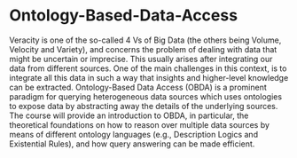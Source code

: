 # Ontology-Based-Data-Access
Veracity is one of the so-called 4 Vs of Big Data (the others being Volume, Velocity and Variety), and concerns the problem of dealing with data that might be uncertain or imprecise. This usually arises after integrating our data from different sources. One of the main challenges in this context, is to integrate all this data in such a way that insights and higher-level knowledge can be extracted. Ontology-Based Data Access (OBDA) is a prominent paradigm for querying heterogeneous data sources which uses ontologies to expose data by abstracting away the details of the underlying sources. The course will provide an introduction to OBDA, in particular, the theoretical foundations on how to reason over multiple data sources by means of different ontology languages (e.g., Description Logics and Existential Rules), and how query answering can be made efficient.
